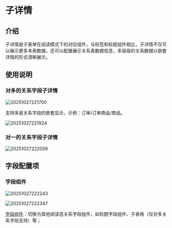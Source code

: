 # 子详情

## 介绍

子详情是子表单在阅读模式下的对应组件，与标签和标题组件相比，子详情不仅可以展示更多本表数据，还可以配置展示关系表数据信息，多层级的关系数据以嵌套详情的形式清晰展示。

## 使用说明

### 对多的关系字段子详情

![20251027221700](https://static-docs.nocobase.com/20251027221700.png)

支持多层关系字段的嵌套显示，示例：订单/订单商品/商品。

![20251027221924](https://static-docs.nocobase.com/20251027221924.png)

### 对一的关系字段子详情

![20251027222059](https://static-docs.nocobase.com/20251027222059.png)

## 字段配置项

### 字段组件

![20251027222243](https://static-docs.nocobase.com/20251027222243.png)

![20251027222347](https://static-docs.nocobase.com/20251027222347.png)

[字段组件](/interface-builder/fields/association-field)：切换为其他阅读态关系字段组件，如标题字段组件、子表格（仅对多关系字段支持）等；
